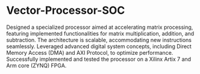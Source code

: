 # Vector-Processor-SOC
Designed a specialized processor aimed at accelerating matrix processing, featuring
implemented functionalities for matrix multiplication, addition, and subtraction. The architecture is scalable, accommodating new
instructions seamlessly. Leveraged advanced digital system concepts, including Direct Memory Access (DMA) and AXI Protocol,
to optimize performance. Successfully implemented and tested the processor on a Xilinx Artix 7 and Arm core (ZYNQ) FPGA.
